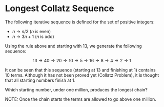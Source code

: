 # Longest Collatz Sequence

The following iterative sequence is defined for the set of positive integers:

- $n \to n/2$ ($n$ is even)
- $n \to 3n+1$ ($n$ is odd)

Using the rule above and starting with $13$, we generate the following sequence:

$$13 \to 40 \to 20 \to 10 \to 5 \to 16 \to 8 \to 4 \to 2 \to 1$$

It can be seen that this sequence (starting at $13$ and finishing at $1$) contains $10$ terms. Although it has not been proved yet (Collatz Problem), it is thought that all starting numbers finish at $1$.

Which starting number, under one million, produces the longest chain?

NOTE: Once the chain starts the terms are allowed to go above one million.
